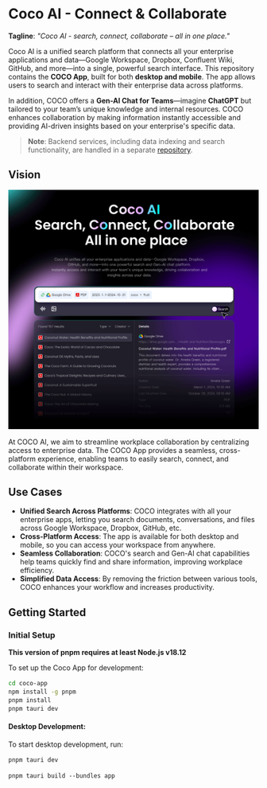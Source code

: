 # Coco AI - Connect & Collaborate

**Tagline**: _"Coco AI - search, connect, collaborate – all in one place."_

Coco AI is a unified search platform that connects all your enterprise applications and data—Google Workspace, Dropbox, Confluent Wiki, GitHub, and more—into a single, powerful search interface. This repository contains the **COCO App**, built for both **desktop and mobile**. The app allows users to search and interact with their enterprise data across platforms.

In addition, COCO offers a **Gen-AI Chat for Teams**—imagine **ChatGPT** but tailored to your team’s unique knowledge and internal resources. COCO enhances collaboration by making information instantly accessible and providing AI-driven insights based on your enterprise's specific data.

> **Note**: Backend services, including data indexing and search functionality, are handled in a separate [repository](https://github.com/infinilabs/coco-server).

## Vision

[![Coco AI in two minutes](https://github.com/infinilabs/coco-website/blob/main/public/github-banner.gif)](http://www.youtube.com/watch?v=t-mgb5ZuDqY "Getting started with Coco AI")

At COCO AI, we aim to streamline workplace collaboration by centralizing access to enterprise data. The COCO App provides a seamless, cross-platform experience, enabling teams to easily search, connect, and collaborate within their workspace.

## Use Cases

- **Unified Search Across Platforms**: COCO integrates with all your enterprise apps, letting you search documents, conversations, and files across Google Workspace, Dropbox, GitHub, etc.
- **Cross-Platform Access**: The app is available for both desktop and mobile, so you can access your workspace from anywhere.
- **Seamless Collaboration**: COCO's search and Gen-AI chat capabilities help teams quickly find and share information, improving workplace efficiency.
- **Simplified Data Access**: By removing the friction between various tools, COCO enhances your workflow and increases productivity.

## Getting Started

### Initial Setup

**This version of pnpm requires at least Node.js v18.12**

To set up the Coco App for development:

```bash
cd coco-app
npm install -g pnpm
pnpm install
pnpm tauri dev
```

#### Desktop Development:

To start desktop development, run:

```
pnpm tauri dev

pnpm tauri build --bundles app
```
